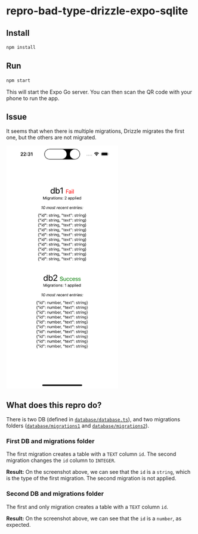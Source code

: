 # repro-bad-type-drizzle-expo-sqlite

## Install

```bash
npm install
```

## Run

```bash
npm start
```

This will start the Expo Go server. You can then scan the QR code with your phone to run the app.

## Issue

It seems that when there is multiple migrations, Drizzle migrates the first one, but the others are not migrated.

<img src="screenshot.png" width="300" />

## What does this repro do?

There is two DB (defined in [`database/database.ts`](./database/database.ts)), and two migrations folders ([`database/migrations1`](./database/migrations1) and [`database/migrations2`](./database/migrations2)).

### First DB and migrations folder

The first migration creates a table with a `TEXT` column `id`.
The second migration changes the `id` column to `INTEGER`.

**Result:** On the screenshot above, we can see that the `id` is a `string`, which is the type of the first migration. The second migration is not applied.

### Second DB and migrations folder

The first and only migration creates a table with a `TEXT` column `id`.

**Result:** On the screenshot above, we can see that the `id` is a `number`, as expected.
